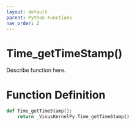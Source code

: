 ```yaml
---
layout: default
parent: Python Functions
nav_order: 2
---
```


# Time_getTimeStamp()

Describe function here.

# Function Definition

```python
def Time_getTimeStamp():
    return _VisusKernelPy.Time_getTimeStamp()
```